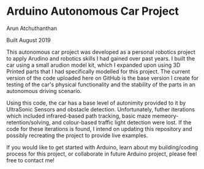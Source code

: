 # Arduino Autonomous Car Project

Arun Atchuthanthan

Built August 2019

This autonomous car project was developed as a personal robotics project to apply Arudino and robotics skills I had gained over past years. I built the car using a small arudion model kit, which I expanded upon using 3D Printed parts that I had specifically modelled for this project. The current version of the code uploaded here on GitHub is the base version I create for testing of the car's physical functionality and the stability of the parts in an autonomous driving scenario.

Using this code, the car has a base level of autonimity provided to it by UltraSonic Sensors and obstacle detection. Unfortunately, futher iterations which included infrared-based path tracking, basic maze memeory-retention/solving, and colour-based traffic light detection were lost. If the code for these iterations is found, I intend on updating this repository and possibly recreating the project to provide live examples.

If you would like to get started with Arduino, learn about my building/coding process for this project, or collaborate in future Arduino project, please feel free to contact me!
